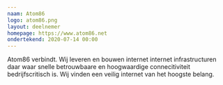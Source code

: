 ```yaml
---
naam: Atom86
logo: atom86.png
layout: deelnemer
homepage: https://www.atom86.net
ondertekend: 2020-07-14 00:00
---
```

Atom86 verbindt. Wij leveren en bouwen internet internet infrastructuren daar waar snelle betrouwbaare en hoogwaardige connecitiviteit bedrijfscritisch is. Wij vinden een veilig internet van het hoogste belang.